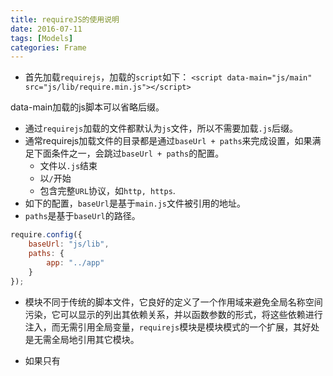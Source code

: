 ```yaml
---
title: requireJS的使用说明
date: 2016-07-11
tags: [Models]
categories: Frame
---
```


- 首先加载`requirejs`，加载的`script`如下：
`<script data-main="js/main" src="js/lib/require.min.js"></script>`

data-main加载的js脚本可以省略后缀。

- 通过`requirejs`加载的文件都默认为`js`文件，所以不需要加载`.js`后缀。
- 通常requirejs加载文件的目录都是通过`baseUrl + paths`来完成设置，如果满足下面条件之一，会跳过`baseUrl + paths`的配置。
    + 文件以`.js`结束
    + 以`/`开始
    + 包含完整`URL`协议，如`http, https`.
- 如下的配置，`baseUrl`是基于`main.js`文件被引用的地址。
- `paths`是基于`baseUrl`的路径。

```javascript
require.config({
    baseUrl: "js/lib",
    paths: {
        app: "../app"
    }
});
```

- 模块不同于传统的脚本文件，它良好的定义了一个作用域来避免全局名称空间污染，它可以显示的列出其依赖关系，并以函数参数的形式，将这些依赖进行注入，而无需引用全局变量，`requirejs`模块是模块模式的一个扩展，其好处是无需全局地引用其它模块。

- 如果只有


